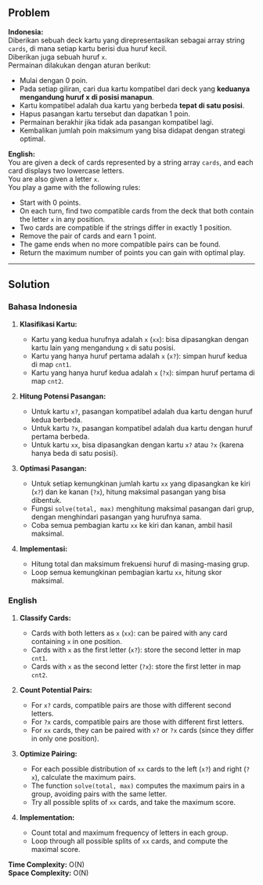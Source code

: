 ## Problem

**Indonesia:**  
Diberikan sebuah deck kartu yang direpresentasikan sebagai array string `cards`, di mana setiap kartu berisi dua huruf kecil.  
Diberikan juga sebuah huruf `x`.  
Permainan dilakukan dengan aturan berikut:

- Mulai dengan 0 poin.
- Pada setiap giliran, cari dua kartu kompatibel dari deck yang **keduanya mengandung huruf x di posisi manapun**.
- Kartu kompatibel adalah dua kartu yang berbeda **tepat di satu posisi**.
- Hapus pasangan kartu tersebut dan dapatkan 1 poin.
- Permainan berakhir jika tidak ada pasangan kompatibel lagi.
- Kembalikan jumlah poin maksimum yang bisa didapat dengan strategi optimal.

**English:**  
You are given a deck of cards represented by a string array `cards`, and each card displays two lowercase letters.  
You are also given a letter `x`.  
You play a game with the following rules:

- Start with 0 points.
- On each turn, find two compatible cards from the deck that both contain the letter `x` in any position.
- Two cards are compatible if the strings differ in exactly 1 position.
- Remove the pair of cards and earn 1 point.
- The game ends when no more compatible pairs can be found.
- Return the maximum number of points you can gain with optimal play.

---

## Solution

### Bahasa Indonesia

1. **Klasifikasi Kartu:**
   - Kartu yang kedua hurufnya adalah `x` (`xx`): bisa dipasangkan dengan kartu lain yang mengandung `x` di satu posisi.
   - Kartu yang hanya huruf pertama adalah `x` (`x?`): simpan huruf kedua di map `cnt1`.
   - Kartu yang hanya huruf kedua adalah `x` (`?x`): simpan huruf pertama di map `cnt2`.

2. **Hitung Potensi Pasangan:**
   - Untuk kartu `x?`, pasangan kompatibel adalah dua kartu dengan huruf kedua berbeda.
   - Untuk kartu `?x`, pasangan kompatibel adalah dua kartu dengan huruf pertama berbeda.
   - Untuk kartu `xx`, bisa dipasangkan dengan kartu `x?` atau `?x` (karena hanya beda di satu posisi).

3. **Optimasi Pasangan:**
   - Untuk setiap kemungkinan jumlah kartu `xx` yang dipasangkan ke kiri (`x?`) dan ke kanan (`?x`), hitung maksimal pasangan yang bisa dibentuk.
   - Fungsi `solve(total, max)` menghitung maksimal pasangan dari grup, dengan menghindari pasangan yang hurufnya sama.
   - Coba semua pembagian kartu `xx` ke kiri dan kanan, ambil hasil maksimal.

4. **Implementasi:**
   - Hitung total dan maksimum frekuensi huruf di masing-masing grup.
   - Loop semua kemungkinan pembagian kartu `xx`, hitung skor maksimal.

### English

1. **Classify Cards:**
   - Cards with both letters as `x` (`xx`): can be paired with any card containing `x` in one position.
   - Cards with `x` as the first letter (`x?`): store the second letter in map `cnt1`.
   - Cards with `x` as the second letter (`?x`): store the first letter in map `cnt2`.

2. **Count Potential Pairs:**
   - For `x?` cards, compatible pairs are those with different second letters.
   - For `?x` cards, compatible pairs are those with different first letters.
   - For `xx` cards, they can be paired with `x?` or `?x` cards (since they differ in only one position).

3. **Optimize Pairing:**
   - For each possible distribution of `xx` cards to the left (`x?`) and right (`?x`), calculate the maximum pairs.
   - The function `solve(total, max)` computes the maximum pairs in a group, avoiding pairs with the same letter.
   - Try all possible splits of `xx` cards, and take the maximum score.

4. **Implementation:**
   - Count total and maximum frequency of letters in each group.
   - Loop through all possible splits of `xx` cards, and compute the maximal score.

**Time Complexity:** O(N)  
**Space Complexity:** O(N)